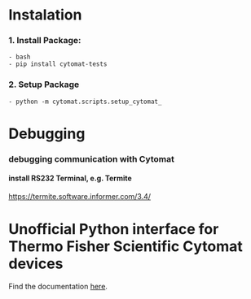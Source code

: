 # Instalation

### 1. Install Package:

	- bash
	- pip install cytomat-tests

### 2. Setup Package

	- python -m cytomat.scripts.setup_cytomat_

# Debugging

### debugging communication with Cytomat

#### install RS232 Terminal, e.g. Termite
https://termite.software.informer.com/3.4/



# Unofficial Python interface for Thermo Fisher Scientific Cytomat devices
Find the documentation [here](https://umg-pharma-lab-automation.pages.gwdg.de/cytomat-python).
